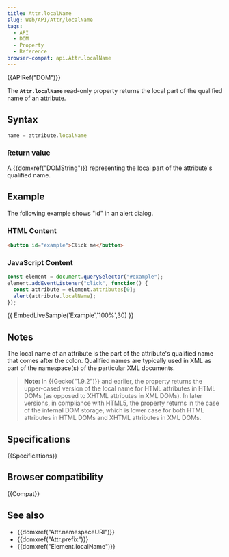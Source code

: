 ```yaml
---
title: Attr.localName
slug: Web/API/Attr/localName
tags:
  - API
  - DOM
  - Property
  - Reference
browser-compat: api.Attr.localName
---
```

{{APIRef("DOM")}}

The **`Attr.localName`** read-only property returns the local
part of the qualified name of an attribute.

## Syntax

```js
name = attribute.localName
```

### Return value

A {{domxref("DOMString")}} representing the local part of the attribute's qualified
name.

## Example

The following example shows "id" in an alert dialog.

### HTML Content

```html
<button id="example">Click me</button>
```

### JavaScript Content

```js
const element = document.querySelector("#example");
element.addEventListener("click", function() {
  const attribute = element.attributes[0];
  alert(attribute.localName);
});
```

{{ EmbedLiveSample('Example','100%',30) }}

## Notes

The local name of an attribute is the part of the attribute's qualified name that comes
after the colon. Qualified names are typically used in XML as part of the namespace(s)
of the particular XML documents.

> **Note:** In {{Gecko("1.9.2")}} and earlier, the property returns the
> upper-cased version of the local name for HTML attributes in HTML DOMs (as opposed to
> XHTML attributes in XML DOMs). In later versions, in compliance with HTML5, the
> property returns in the case of the internal DOM storage, which is lower case for both
> HTML attributes in HTML DOMs and XHTML attributes in XML DOMs.

## Specifications

{{Specifications}}

## Browser compatibility

{{Compat}}

## See also

- {{domxref("Attr.namespaceURI")}}
- {{domxref("Attr.prefix")}}
- {{domxref("Element.localName")}}

